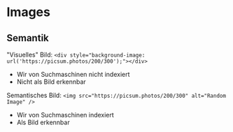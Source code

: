 # Images

## Semantik

"Visuelles" Bild: `<div style="background-image: url('https://picsum.photos/200/300');"></div>`
- Wir von Suchmaschinen nicht indexiert
- Nicht als Bild erkennbar

Semantisches Bild: `<img src="https://picsum.photos/200/300" alt="Random Image" />`
- Wir von Suchmaschinen indexiert
- Als Bild erkennbar
